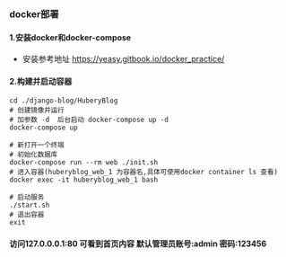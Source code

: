 ### docker部署
#### 1.安装docker和docker-compose
- 安装参考地址 https://yeasy.gitbook.io/docker_practice/
#### 2.构建并启动容器
```shell
cd ./django-blog/HuberyBlog
# 创建镜像并运行
# 加参数 -d  后台启动 docker-compose up -d
docker-compose up

# 新打开一个终端
# 初始化数据库
docker-compose run --rm web ./init.sh
# 进入容器(huberyblog_web_1 为容器名,具体可使用docker container ls 查看)
docker exec -it huberyblog_web_1 bash

# 启动服务
./start.sh
# 退出容器
exit 
```
#### 访问127.0.0.0.1:80 可看到首页内容 默认管理员账号:admin 密码:123456
